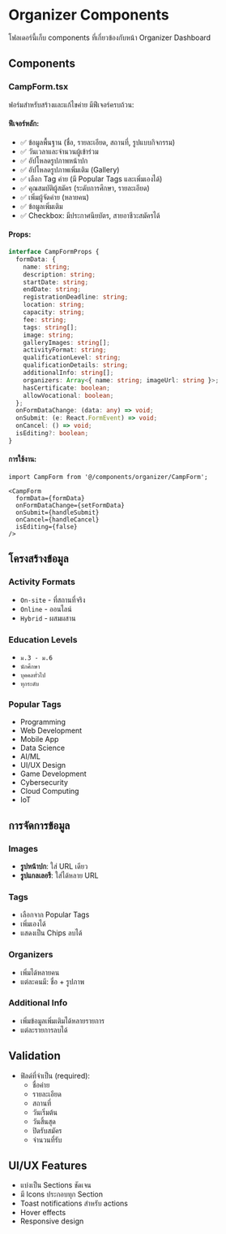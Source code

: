 # Organizer Components

โฟลเดอร์นี้เก็บ components ที่เกี่ยวข้องกับหน้า Organizer Dashboard

## Components

### CampForm.tsx
ฟอร์มสำหรับสร้างและแก้ไขค่าย มีฟีเจอร์ครบถ้วน:

#### ฟีเจอร์หลัก:
- ✅ ข้อมูลพื้นฐาน (ชื่อ, รายละเอียด, สถานที่, รูปแบบกิจกรรม)
- ✅ วันเวลาและจำนวนผู้เข้าร่วม
- ✅ อัปโหลดรูปภาพหน้าปก
- ✅ อัปโหลดรูปภาพเพิ่มเติม (Gallery)
- ✅ เลือก Tag ค่าย (มี Popular Tags และเพิ่มเองได้)
- ✅ คุณสมบัติผู้สมัคร (ระดับการศึกษา, รายละเอียด)
- ✅ เพิ่มผู้จัดค่าย (หลายคน)
- ✅ ข้อมูลเพิ่มเติม
- ✅ Checkbox: มีประกาศนียบัตร, สายอาชีวะสมัครได้

#### Props:
```typescript
interface CampFormProps {
  formData: {
    name: string;
    description: string;
    startDate: string;
    endDate: string;
    registrationDeadline: string;
    location: string;
    capacity: string;
    fee: string;
    tags: string[];
    image: string;
    galleryImages: string[];
    activityFormat: string;
    qualificationLevel: string;
    qualificationDetails: string;
    additionalInfo: string[];
    organizers: Array<{ name: string; imageUrl: string }>;
    hasCertificate: boolean;
    allowVocational: boolean;
  };
  onFormDataChange: (data: any) => void;
  onSubmit: (e: React.FormEvent) => void;
  onCancel: () => void;
  isEditing?: boolean;
}
```

#### การใช้งาน:
```tsx
import CampForm from '@/components/organizer/CampForm';

<CampForm
  formData={formData}
  onFormDataChange={setFormData}
  onSubmit={handleSubmit}
  onCancel={handleCancel}
  isEditing={false}
/>
```

## โครงสร้างข้อมูล

### Activity Formats
- `On-site` - ที่สถานที่จริง
- `Online` - ออนไลน์
- `Hybrid` - ผสมผสาน

### Education Levels
- `ม.3 - ม.6`
- `นักศึกษา`
- `บุคคลทั่วไป`
- `ทุกระดับ`

### Popular Tags
- Programming
- Web Development
- Mobile App
- Data Science
- AI/ML
- UI/UX Design
- Game Development
- Cybersecurity
- Cloud Computing
- IoT

## การจัดการข้อมูล

### Images
- **รูปหน้าปก**: ใส่ URL เดียว
- **รูปแกลเลอรี**: ใส่ได้หลาย URL

### Tags
- เลือกจาก Popular Tags
- เพิ่มเองได้
- แสดงเป็น Chips ลบได้

### Organizers
- เพิ่มได้หลายคน
- แต่ละคนมี: ชื่อ + รูปภาพ

### Additional Info
- เพิ่มข้อมูลเพิ่มเติมได้หลายรายการ
- แต่ละรายการลบได้

## Validation
- ฟิลด์ที่จำเป็น (required):
  - ชื่อค่าย
  - รายละเอียด
  - สถานที่
  - วันเริ่มต้น
  - วันสิ้นสุด
  - ปิดรับสมัคร
  - จำนวนที่รับ

## UI/UX Features
- แบ่งเป็น Sections ชัดเจน
- มี Icons ประกอบทุก Section
- Toast notifications สำหรับ actions
- Hover effects
- Responsive design
